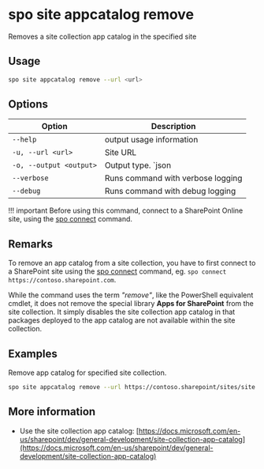 # spo site appcatalog remove

Removes a site collection app catalog in the specified site

## Usage

```sh
spo site appcatalog remove --url <url>
```

## Options

Option|Description
------|-----------
`--help`|output usage information
`-u, --url <url>`|Site URL
`-o, --output <output>`|Output type. `json|text`. Default `text`
`--verbose`|Runs command with verbose logging
`--debug`|Runs command with debug logging

!!! important
    Before using this command, connect to a SharePoint Online site, using the [spo connect](../connect.md) command.

## Remarks

To remove an app catalog from a site collection, you have to first connect to a SharePoint site using the [spo connect](../connect.md) command, eg. `spo connect https://contoso.sharepoint.com`.

While the command uses the term *"remove"*, like the PowerShell equivalent cmdlet, it does not remove the special library **Apps for SharePoint** from the site collection. It simply disables the site collection app catalog in that packages deployed to the app catalog are not available within the site collection.

## Examples

Remove app catalog for specified site collection.

```sh
spo site appcatalog remove --url https://contoso.sharepoint/sites/site
```

## More information

- Use the site collection app catalog: [https://docs.microsoft.com/en-us/sharepoint/dev/general-development/site-collection-app-catalog](https://docs.microsoft.com/en-us/sharepoint/dev/general-development/site-collection-app-catalog)